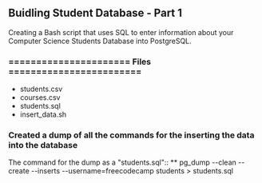 ## Buidling Student Database - Part 1

Creating a Bash script that uses SQL to enter information about your Computer Science Students Database into PostgreSQL.

### ====================== Files ========================
* students.csv
* courses.csv
* students.sql
* insert_data.sh

### Created a dump of all the commands for the inserting the data into the database
The command for the dump as a "students.sql"::
  ** pg_dump --clean --create --inserts --username=freecodecamp students > students.sql
